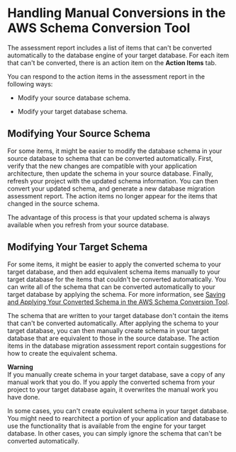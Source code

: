 # Handling Manual Conversions in the AWS Schema Conversion Tool<a name="CHAP_SchemaConversionTool.DW.Manual"></a>

The assessment report includes a list of items that can't be converted automatically to the database engine of your target database\. For each item that can't be converted, there is an action item on the **Action Items** tab\. 

You can respond to the action items in the assessment report in the following ways: 

+ Modify your source database schema\.

+ Modify your target database schema\.

## Modifying Your Source Schema<a name="CHAP_SchemaConversionTool.DW.Manual.Source"></a>

For some items, it might be easier to modify the database schema in your source database to schema that can be converted automatically\. First, verify that the new changes are compatible with your application architecture, then update the schema in your source database\. Finally, refresh your project with the updated schema information\. You can then convert your updated schema, and generate a new database migration assessment report\. The action items no longer appear for the items that changed in the source schema\. 

The advantage of this process is that your updated schema is always available when you refresh from your source database\. 

## Modifying Your Target Schema<a name="CHAP_SchemaConversionTool.DW.Manual.Target"></a>

For some items, it might be easier to apply the converted schema to your target database, and then add equivalent schema items manually to your target database for the items that couldn't be converted automatically\. You can write all of the schema that can be converted automatically to your target database by applying the schema\. For more information, see [ Saving and Applying Your Converted Schema in the AWS Schema Conversion Tool](CHAP_SchemaConversionTool.DW.SaveAndApply.md)\. 

The schema that are written to your target database don't contain the items that can't be converted automatically\. After applying the schema to your target database, you can then manually create schema in your target database that are equivalent to those in the source database\. The action items in the database migration assessment report contain suggestions for how to create the equivalent schema\. 

**Warning**  
If you manually create schema in your target database, save a copy of any manual work that you do\. If you apply the converted schema from your project to your target database again, it overwrites the manual work you have done\. 

In some cases, you can't create equivalent schema in your target database\. You might need to rearchitect a portion of your application and database to use the functionality that is available from the engine for your target database\. In other cases, you can simply ignore the schema that can't be converted automatically\. 